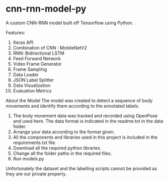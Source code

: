 # cnn-rnn-model-py
A custom CNN-RNN model built off Tensorflow using Python.

Features:
1. Keras API
2. Combination of CNN : MobileNetV2
3. RNN: Bidirectional LSTM
4. Feed Forward Network
5. Video Frame Generator
6. Frame Sampling
7. Data Loader
8. JSON Label Splitter
9. Data Visualization
10. Evaluation Metrics

About the Model
The model was created to detect a sequence of body movements and identify them according to the annotated labels.
1. The body movement data was tracked and recorded using OpenPose and used here. The data format is indicated in the readme.txt in the data folder.
2. Arrange your data according to the format given.
3. All the components and libraries used in this project is included in the requirements.txt file.
4. Download all the required python libraries.
5. Change all the folder paths in the required files.
6. Run models.py 

Unfortunately the dataset and the labelling scripts cannot be provided as they are our private property.
